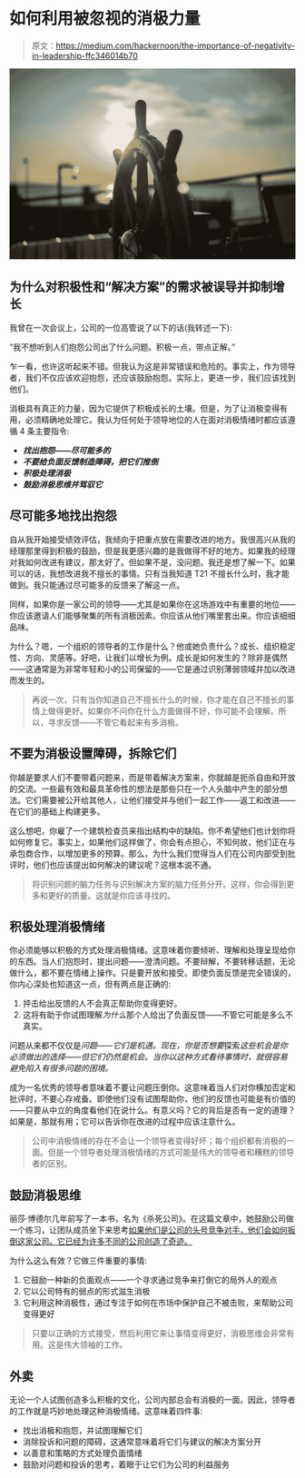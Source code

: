 # 如何利用被忽视的消极力量

> 原文：<https://medium.com/hackernoon/the-importance-of-negativity-in-leadership-ffc346014b70>

![](img/04f1a7994758c18755ee465a7520108b.png)

## 为什么对积极性和“解决方案”的需求被误导并抑制增长

我曾在一次会议上，公司的一位高管说了以下的话(我转述一下):

“我不想听到人们抱怨公司出了什么问题。积极一点，带点正解。”

乍一看，也许这听起来不错。但我认为这是非常错误和危险的。事实上，作为领导者，我们不仅应该欢迎抱怨，还应该鼓励抱怨。实际上，更进一步，我们应该找到他们。

消极具有真正的力量，因为它提供了积极成长的土壤。但是，为了让消极变得有用，必须精确地处理它。我认为任何处于领导地位的人在面对消极情绪时都应该遵循 4 条主要指令:

*   ***找出抱怨——尽可能多的***
*   ***不要给负面反馈制造障碍，把它们推倒***
*   ***积极处理消极***
*   ***鼓励消极思维并驾驭它***

## 尽可能多地找出抱怨

自从我开始接受绩效评估，我倾向于把重点放在需要改进的地方。我很高兴从我的经理那里得到积极的鼓励，但是我更感兴趣的是我做得不好的地方。如果我的经理对我如何改进有建议，那太好了。但如果不是，没问题。我还是想了解一下。如果可以的话，我想改进我不擅长的事情。只有当我知道 T21 不擅长什么时，我才能做到。我只能通过尽可能多的反馈来了解这一点。

同样，如果你是一家公司的领导——尤其是如果你在这场游戏中有重要的地位——你应该邀请人们能够聚集的所有消极因素。你应该从他们嘴里套出来。你应该细细品味。

为什么？嗯，一个组织的领导者的工作是什么？他或她负责什么？成长、组织稳定性、方向、灵感等。好吧，让我们以增长为例。成长是如何发生的？除非是偶然——这通常是为非常年轻和小的公司保留的——它是通过识别薄弱领域并加以改进而发生的。

> 再说一次，只有当你知道自己不擅长什么的时候，你才能在自己不擅长的事情上做得更好。如果你不问你在什么方面做得不好，你可能不会理解。所以，寻求反馈——不管它看起来有多消极。

## 不要为消极设置障碍，拆除它们

你越是要求人们不要带着问题来，而是带着解决方案来，你就越是扼杀自由和开放的交流。一些最有效和最具革命性的想法是那些只在一个人头脑中产生的部分想法。它们需要被公开给其他人，让他们接受并与他们一起工作——返工和改进——在它们的基础上构建更多。

这么想吧，你雇了一个建筑检查员来指出结构中的缺陷。你不希望他们也计划你将如何修复它。事实上，如果他们这样做了，你会有点担心，不知何故，他们正在与承包商合作，以增加更多的预算。那么，为什么我们觉得当人们在公司内部受到批评时，他们也应该提出如何解决的建议呢？这根本说不通。

> 将识别问题的脑力任务与识别解决方案的脑力任务分开。这样，你会得到更多和更好的质量。这就是你应该寻找的。

## 积极处理消极情绪

你必须能够以积极的方式处理消极情绪。这意味着你要倾听、理解和处理呈现给你的东西。当人们抱怨时，提出问题——澄清问题。不要辩解，不要转移话题，无论做什么，都不要在情绪上操作。只是要开放和接受。即使负面反馈是完全错误的，你内心深处也知道这一点，但有两点是正确的:

1.  抨击给出反馈的人不会真正帮助你变得更好。
2.  这将有助于你试图理解*为什么*那个人给出了负面反馈——不管它可能是多么不真实。

问题从来都不仅仅是*问题——它们是机遇。现在，你是否想要*探索*这些机会是你必须做出的选择——但它们仍然是机会。当你以这种方式看待事情时，就很容易避免陷入有很多问题的困境。*

成为一名优秀的领导者意味着不要让问题压倒你。这意味着当人们对你横加否定和批评时，不要心存戒备。即使他们没有试图帮助你，他们的反馈也可能是有价值的——只要从中立的角度看他们在说什么。有意义吗？它的背后是否有一定的道理？如果是，那就有用；它可以告诉你在改进的过程中应该注意什么。

> 公司中消极情绪的存在不会让一个领导者变得好坏；每个组织都有消极的一面。但是一个领导者处理消极情绪的方式可能是伟大的领导者和糟糕的领导者的区别。

## 鼓励消极思维

丽莎·博德尔几年前写了一本书，名为《杀死公司》。在这篇文章中，她鼓励公司做一个练习，让团队成员坐下来思考[如果他们是公司的头号竞争对手，他们会如何扳倒这家公司。它已经为许多不同的公司创造了奇迹。](http://knowledge.wharton.upenn.edu/article/kill-the-company-identify-your-weaknesses-before-your-competitors-do/)

为什么这么有效？它做三件重要的事情:

1.  它鼓励一种新的负面观点——一个寻求通过竞争来打倒它的局外人的观点
2.  它以公司特有的弱点的形式滋生消极
3.  它利用这种消极性，通过专注于如何在市场中保护自己不被击败，来帮助公司变得更好

> 只要以正确的方式接受，然后利用它来让事情变得更好，消极思维会非常有用。这是伟大领袖的工作。

## 外卖

无论一个人试图创造多么积极的文化，公司内部总会有消极的一面。因此，领导者的工作就是巧妙地处理这种消极情绪。这意味着四件事:

*   找出消极和抱怨，并试图理解它们
*   消除投诉和问题的障碍，这通常意味着将它们与建议的解决方案分开
*   以善意和策略的方式处理负面情绪
*   鼓励对问题和投诉的思考，着眼于让它们为公司的利益服务